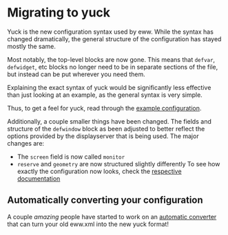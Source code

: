 # Migrating to yuck

Yuck is the new configuration syntax used by eww.
While the syntax has changed dramatically, the general structure of the configuration
has stayed mostly the same.

Most notably, the top-level blocks are now gone.
This means that `defvar`, `defwidget`, etc blocks no longer need to be in separate
sections of the file, but instead can be put wherever you need them.

Explaining the exact syntax of yuck would be significantly less effective than just
looking at an example, as the general syntax is very simple.

Thus, to get a feel for yuck, read through the [example configuration](./examples/eww-bar/eww.yuck).


Additionally, a couple smaller things have been changed.
The fields and structure of the `defwindow` block as been adjusted to better reflect
the options provided by the displayserver that is being used.
The major changes are:
- The `screen` field is now called `monitor`
- `reserve` and `geometry` are now structured slightly differently
To see how exactly the configuration now looks, check the [respective documentation](./docs/src/configuration.md#creating-your-first-window)


## Automatically converting your configuration

A couple _amazing_ people have started to work on an [automatic converter](https://github.com/undefinedDarkness/ewwxml) that can turn your
old eww.xml into the new yuck format!
